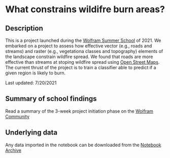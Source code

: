 # What constrains wildifre burn areas?

## Description

This is a project launched during the [Wolfram Summer School](https://education.wolfram.com/summer-school) of 2021. We embarked on a project to assess how effective vector (e.g., roads and streams) and raster (e.g., vegetationa classes and topography) elements of the landscape constrain wildfire spread. We found that roads are more effective than streams at stoping wildfire spread using [Open Street Maps](https://www.openstreetmap.org/). The current thrust of the project is to train a classifier able to predict if a given region is likely to burn. 

Last updated: 7/20/2021

## Summary of school findings

Read a summary of the 3-week project initiation phase on the [Wolfram Community](https://community.wolfram.com/groups/-/m/t/2313135?p_p_auth=Gt3vh3Fr)

## Underlying data

Any data imported in the notebook can be downloaded from the [Notebook Archive](https://notebookarchive.org/what-constrains-wildfire-burn-areas--2021-07-61kkhb5/)